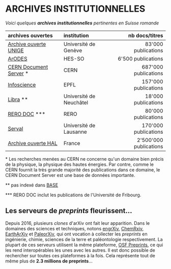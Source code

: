 # ARCHIVES INSTITUTIONNELLES

*Voici quelques **archives institutionnelles** pertinentes en Suisse romande*   

| archives ouvertes | institution | nb docs/titres |
| :-- | :-- | --: |
| [Archive ouverte UNIGE](https://archive-ouverte.unige.ch) | Université de Genève | 83'000 publications |
| [ArODES](http://arodes.hes-so.ch/)  | HES-SO | 6'500 publications |
| [CERN Document Server](https://cds.cern.ch/) \* | CERN | 687'000 publications |
| [Infoscience](https://infoscience.epfl.ch/) | EPFL | 157'000 publications |
| [Libra](https://libra.unine.ch) \*\* | Université de Neuchâtel | 18'000 publications |
| [RERO DOC](https://doc.rero.ch/) \*\*\* | RERO | 80'000 publications |
| [Serval](https://serval.unil.ch/search)   | Université de Lausanne | 170'000 publications |
| [Archive ouverte HAL](https://hal.archives-ouvertes.fr) | France | 2'500'000 publications |

\* Les recherches menées au CERN ne concerne qu'un domaine bien précis de la physique, la physique des hautes énergies. Par contre, comme le CERN fournit la très grande majorité des publications dans ce domaine, le CERN Document Server est une base de données importante.   

\** pas indexé dans [BASE](../03-moteurs-de-recherche/BASE.md)   

\*** RERO DOC inclut les publications de l'Université de Fribourg.

## Les serveurs de *preprints* fleurissent...

Depuis 2016, plusieurs *clones* d'arXiv ont fait leur apparition. Dans le domaines des sciences et techniques, notons [engrXiv](https://osf.io/preprints/engrxiv/), [ChemRxiv](http://www.chemrxiv.org/), [EarthArXiv](https://eartharxiv.org/) et [PaleorXiv](https://paleorxiv.org/), qui ont vocation à collecter les *preprints* en ingénierie, chimie, sciences de la terre et paléontologie respectivement. La plupart de ces serveurs utilisent la même plateforme, [OSF Preprints](https://osf.io/preprints/), ce qui les rend interopérables les unes avec les autres. Il est donc possible de rechercher sur toutes ces plateformes à la fois. Cela représente tout de même plus de **2.3 millions de preprints**...
